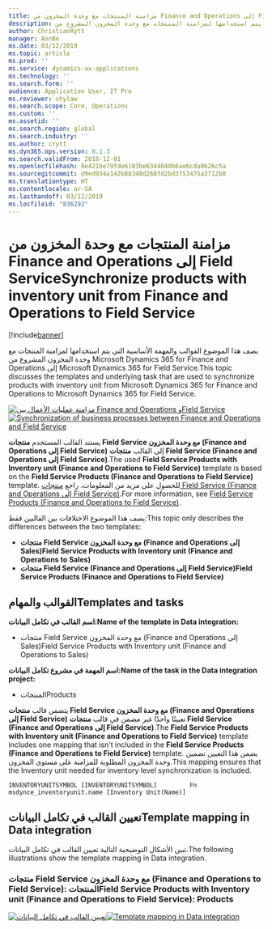 ```yaml
---
title: مزامنة المنتجات مع وحدة المخزون من Finance and Operations إلى Field Service
description: يصف هذا الموضوع القوالب والمهمة الأساسية التي يتم استخدامها لمزامنة المنتجات مع وحدة المخزون المشروع من Microsoft Dynamics 365 for Finance and Operations إلى Microsoft Dynamics 365 for Field Service.
author: ChristianRytt
manager: AnnBe
ms.date: 03/12/2019
ms.topic: article
ms.prod: ''
ms.service: dynamics-ax-applications
ms.technology: ''
ms.search.form: ''
audience: Application User, IT Pro
ms.reviewer: shylaw
ms.search.scope: Core, Operations
ms.custom: ''
ms.assetid: ''
ms.search.region: global
ms.search.industry: ''
ms.author: crytt
ms.dyn365.ops.version: 8.1.3
ms.search.validFrom: 2018-12-01
ms.openlocfilehash: 8e421be79fde6103be6344040b6ae6cda0626c5a
ms.sourcegitcommit: d9ed934a142b88340d268fd2bd3753475a3712b0
ms.translationtype: HT
ms.contentlocale: ar-SA
ms.lasthandoff: 03/12/2019
ms.locfileid: "836292"
---
```

# <a name="synchronize-products-with-inventory-unit-from-finance-and-operations-to-field-service"></a><span data-ttu-id="9eb81-103">مزامنة المنتجات مع وحدة المخزون من Finance and Operations إلى Field Service</span><span class="sxs-lookup"><span data-stu-id="9eb81-103">Synchronize products with inventory unit from Finance and Operations to Field Service</span></span>

[!include[banner](../includes/banner.md)]

<span data-ttu-id="9eb81-104">يصف هذا الموضوع القوالب والمهمة الأساسية التي يتم استخدامها لمزامنة المنتجات مع وحدة المخزون المشروع من Microsoft Dynamics 365 for Finance and Operations إلى Microsoft Dynamics 365 for Field Service.</span><span class="sxs-lookup"><span data-stu-id="9eb81-104">This topic discusses the templates and underlying task that are used to synchronize products with inventory unit from Microsoft Dynamics 365 for Finance and Operations to Microsoft Dynamics 365 for Field Service.</span></span>

<span data-ttu-id="9eb81-105">[![مزامنة عمليات الأعمال بين Finance and Operations وField Service](./media/FSProductsOW.png)](./media/FSProductsOW.png)</span><span class="sxs-lookup"><span data-stu-id="9eb81-105">[![Synchronization of business processes between Finance and Operations and Field Service](./media/FSProductsOW.png)](./media/FSProductsOW.png)</span></span>

<span data-ttu-id="9eb81-106">يستند القالب المستخدم **منتجات Field Service مع وحدة المخزون (Finance and Operations إلى Field Service)** إلى القالب **منتجات Field Service (Finance and Operations إلى Field Service)**.</span><span class="sxs-lookup"><span data-stu-id="9eb81-106">The used **Field Service Products with Inventory unit (Finance and Operations to Field Service)** template is based on the **Field Service Products (Finance and Operations to Field Service)** template.</span></span> <span data-ttu-id="9eb81-107">للحصول على مزيد من المعلومات، راجع [منتجات Field Service (Finance and Operations إلى Field Service)](field-service-product.md).</span><span class="sxs-lookup"><span data-stu-id="9eb81-107">For more information, see [Field Service Products (Finance and Operations to Field Service)](field-service-product.md).</span></span>

<span data-ttu-id="9eb81-108">يصف هذا الموضوع الاختلافات بين القالبين فقط:</span><span class="sxs-lookup"><span data-stu-id="9eb81-108">This topic only describes the differences between the two templates:</span></span> 
- <span data-ttu-id="9eb81-109">**منتجات Field Service مع وحدة المخزون (Finance and Operations إلى Sales)**</span><span class="sxs-lookup"><span data-stu-id="9eb81-109">**Field Service Products with Inventory unit (Finance and Operations to Sales)**</span></span>
- <span data-ttu-id="9eb81-110">**منتجات Field Service (Finance and Operations إلى Field Service)**</span><span class="sxs-lookup"><span data-stu-id="9eb81-110">**Field Service Products (Finance and Operations to Field Service)**</span></span> 

## <a name="templates-and-tasks"></a><span data-ttu-id="9eb81-111">القوالب والمهام</span><span class="sxs-lookup"><span data-stu-id="9eb81-111">Templates and tasks</span></span>

<span data-ttu-id="9eb81-112">**اسم القالب في تكامل البيانات:**</span><span class="sxs-lookup"><span data-stu-id="9eb81-112">**Name of the template in Data integration:**</span></span>

- <span data-ttu-id="9eb81-113">منتجات Field Service مع وحدة المخزون (Finance and Operations إلى Sales)</span><span class="sxs-lookup"><span data-stu-id="9eb81-113">Field Service Products with Inventory unit (Finance and Operations to Sales)</span></span>

<span data-ttu-id="9eb81-114">**اسم المهمة في مشروع تكامل البيانات:**</span><span class="sxs-lookup"><span data-stu-id="9eb81-114">**Name of the task in the Data integration project:**</span></span>

- <span data-ttu-id="9eb81-115">المنتجات</span><span class="sxs-lookup"><span data-stu-id="9eb81-115">Products</span></span>

<span data-ttu-id="9eb81-116">يتضمن قالب **منتجات Field Service مع وحدة المخزون (Finance and Operations إلى Field Service)** تعيينًا واحدًا غير مضمن في قالب **منتجات Field Service (Finance and Operations إلى Field Service)**.</span><span class="sxs-lookup"><span data-stu-id="9eb81-116">The **Field Service Products with Inventory unit (Finance and Operations to Field Service)** template includes one mapping that isn't included in the **Field Service Products (Finance and Operations to Field Service)** template.</span></span> <span data-ttu-id="9eb81-117">يضمن هذا التعيين تضمين وحدة المخزون المطلوبة للمزامنة على مستوى المخزون.</span><span class="sxs-lookup"><span data-stu-id="9eb81-117">This mapping ensures that the Inventory unit needed for inventory level synchronization is included.</span></span>

```
INVENTORYUNITSYMBOL [INVENTORYUNITSYMBOL]         Fn        msdynce_inventoryunit.name [Inventory Unit(Name)] 
```

## <a name="template-mapping-in-data-integration"></a><span data-ttu-id="9eb81-118">تعيين القالب في تكامل البيانات</span><span class="sxs-lookup"><span data-stu-id="9eb81-118">Template mapping in Data integration</span></span>

<span data-ttu-id="9eb81-119">تبين الأشكال التوضيحية التالية تعيين القالب في تكامل البيانات.</span><span class="sxs-lookup"><span data-stu-id="9eb81-119">The following illustrations show the template mapping in Data integration.</span></span>

### <a name="field-service-products-with-inventory-unit-finance-and-operations-to-field-service-products"></a><span data-ttu-id="9eb81-120">منتجات Field Service مع وحدة المخزون (Finance and Operations to Field Service): المنتجات</span><span class="sxs-lookup"><span data-stu-id="9eb81-120">Field Service Products with Inventory unit (Finance and Operations to Field Service): Products</span></span>

<span data-ttu-id="9eb81-121">[![تعيين القالب في تكامل البيانات](./media/FSProduct1.png)](./media/FSProduct1.png)</span><span class="sxs-lookup"><span data-stu-id="9eb81-121">[![Template mapping in Data integration](./media/FSProduct1.png)](./media/FSProduct1.png)</span></span>
